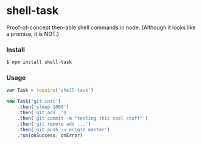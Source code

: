 # shell-task

Proof-of-concept then-able shell commands in node. (Although it looks like a promise, it is NOT.)

### Install
``` bash
$ npm install shell-task
```

### Usage
``` js
var Task = require('shell-task')

new Task('git init')
    .then('sleep 1000')
    .then('git add .')
    .then('git commit -m "testing this cool stuff"')
    .then('git remote add ...')
    .then('git push -u origin master')
    .run(onSuccess, onError)
```
